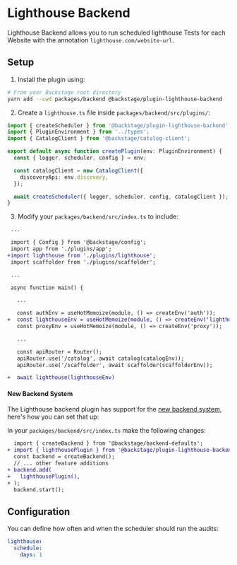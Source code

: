 # Lighthouse Backend

Lighthouse Backend allows you to run scheduled lighthouse Tests for each Website with the annotation `lighthouse.com/website-url`.

## Setup

1. Install the plugin using:

```bash
# From your Backstage root directory
yarn add --cwd packages/backend @backstage/plugin-lighthouse-backend
```

2. Create a `lighthouse.ts` file inside `packages/backend/src/plugins/`:

```typescript
import { createScheduler } from '@backstage/plugin-lighthouse-backend';
import { PluginEnvironment } from '../types';
import { CatalogClient } from '@backstage/catalog-client';

export default async function createPlugin(env: PluginEnvironment) {
  const { logger, scheduler, config } = env;

  const catalogClient = new CatalogClient({
    discoveryApi: env.discovery,
  });

  await createScheduler({ logger, scheduler, config, catalogClient });
}
```

3. Modify your `packages/backend/src/index.ts` to include:

```diff
 ...

 import { Config } from '@backstage/config';
 import app from './plugins/app';
+import lighthouse from './plugins/lighthouse';
 import scaffolder from './plugins/scaffolder';

 ...

 async function main() {

   ...

   const authEnv = useHotMemoize(module, () => createEnv('auth'));
+  const lighthouseEnv = useHotMemoize(module, () => createEnv('lighthouse'));
   const proxyEnv = useHotMemoize(module, () => createEnv('proxy'));

   ...

   const apiRouter = Router();
   apiRouter.use('/catalog', await catalog(catalogEnv));
   apiRouter.use('/scaffolder', await scaffolder(scaffolderEnv));

+  await lighthouse(lighthouseEnv)
```

#### New Backend System

The Lighthouse backend plugin has support for the [new backend system](https://backstage.io/docs/backend-system/), here's how you can set that up:

In your `packages/backend/src/index.ts` make the following changes:

```diff
  import { createBackend } from '@backstage/backend-defaults';
+ import { lighthousePlugin } from '@backstage/plugin-lighthouse-backend';
  const backend = createBackend();
  // ... other feature additions
+ backend.add(
+   lighthousePlugin(),
+ );
  backend.start();
```

## Configuration

You can define how often and when the scheduler should run the audits:

```yaml
lighthouse:
  schedule:
    days: 1
```
